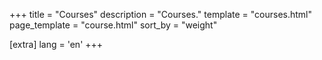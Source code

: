+++
title = "Courses"
description = "Courses."
template = "courses.html"
page_template = "course.html"
sort_by = "weight"

[extra]
lang = 'en'
+++
